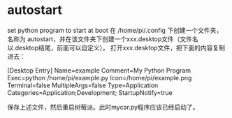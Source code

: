 # autostart
set python program to start at boot
在 /home/pi/.config 下创建一个文件夹，名称为 autostart，并在该文件夹下创建一个xxx.desktop文件（文件名以.desktop结尾，前面可以自定义）。
打开xxx.desktop文件，把下面的内容复制进去：

[Desktop Entry]
Name=example
Comment=My Python Program
Exec=python /home/pi/example.py
Icon=/home/pi/example.png
Terminal=false
MultipleArgs=false
Type=Application
Categories=Application;Development;
StartupNotify=true

保存上述文件，然后重启树莓派。此时mycar.py程序应该已经启动了。
